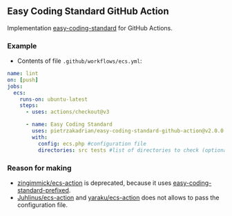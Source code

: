 ## Easy Coding Standard GitHub Action

Implementation [easy-coding-standard](https://github.com/easy-coding-standard/easy-coding-standard) for GitHub Actions.

### Example

- Contents of file `.github/workflows/ecs.yml`:

```yml
name: lint
on: [push]
jobs:
  ecs:
    runs-on: ubuntu-latest
    steps:
      - uses: actions/checkout@v3

      - name: Easy Coding Standard
        uses: pietrzakadrian/easy-coding-standard-github-action@v2.0.0
        with:
          config: ecs.php #configuration file
          directories: src tests #list of directories to check (optional)
```

### Reason for making

- [zingimmick/ecs-action](https://github.com/marketplace/actions/easy-coding-standard-action) is deprecated, because it uses [easy-coding-standard-prefixed](https://github.com/deprecated-packages/easy-coding-standard-prefixed).
- [Juhlinus/ecs-action](https://github.com/marketplace/actions/easy-coding-standard-github-action) and [yaraku/ecs-action](https://github.com/marketplace/actions/yaraku-easy-coding-standard-github-action) does not allows to pass the configuration file.
